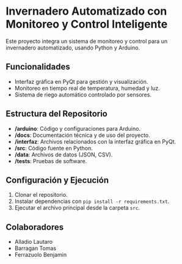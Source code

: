 # Invernadero Automatizado con Monitoreo y Control Inteligente

Este proyecto integra un sistema de monitoreo y control para un invernadero automatizado, usando Python y Arduino.

## Funcionalidades
- Interfaz gráfica en PyQt para gestión y visualización.
- Monitoreo en tiempo real de temperatura, humedad y luz.
- Sistema de riego automático controlado por sensores.

## Estructura del Repositorio
- **/arduino**: Código y configuraciones para Arduino.
- **/docs**: Documentación técnica y de uso del proyecto.
- **/interfaz**: Archivos relacionados con la interfaz gráfica en PyQt.
- **/src**: Código fuente en Python.
- **/data**: Archivos de datos (JSON, CSV).
- **/tests**: Pruebas de software.

## Configuración y Ejecución
1. Clonar el repositorio.
2. Instalar dependencias con `pip install -r requirements.txt`.
3. Ejecutar el archivo principal desde la carpeta `src`.

## Colaboradores
- Alladio Lautaro
- Barragan Tomas
- Ferrazuolo Benjamin
